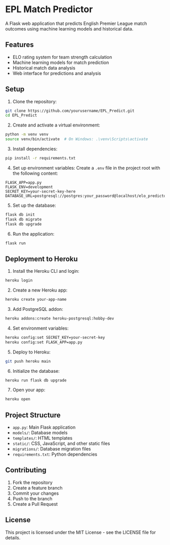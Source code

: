 # EPL Match Predictor

A Flask web application that predicts English Premier League match outcomes using machine learning models and historical data.

## Features

- ELO rating system for team strength calculation
- Machine learning models for match prediction
- Historical match data analysis
- Web interface for predictions and analysis

## Setup

1. Clone the repository:
```bash
git clone https://github.com/yourusername/EPL_Predict.git
cd EPL_Predict
```

2. Create and activate a virtual environment:
```bash
python -m venv venv
source venv/bin/activate  # On Windows: .\venv\Scripts\activate
```

3. Install dependencies:
```bash
pip install -r requirements.txt
```

4. Set up environment variables:
Create a `.env` file in the project root with the following content:
```
FLASK_APP=app.py
FLASK_ENV=development
SECRET_KEY=your-secret-key-here
DATABASE_URL=postgresql://postgres:your_password@localhost/elo_predictor
```

5. Set up the database:
```bash
flask db init
flask db migrate
flask db upgrade
```

6. Run the application:
```bash
flask run
```

## Deployment to Heroku

1. Install the Heroku CLI and login:
```bash
heroku login
```

2. Create a new Heroku app:
```bash
heroku create your-app-name
```

3. Add PostgreSQL addon:
```bash
heroku addons:create heroku-postgresql:hobby-dev
```

4. Set environment variables:
```bash
heroku config:set SECRET_KEY=your-secret-key
heroku config:set FLASK_APP=app.py
```

5. Deploy to Heroku:
```bash
git push heroku main
```

6. Initialize the database:
```bash
heroku run flask db upgrade
```

7. Open your app:
```bash
heroku open
```

## Project Structure

- `app.py`: Main Flask application
- `models/`: Database models
- `templates/`: HTML templates
- `static/`: CSS, JavaScript, and other static files
- `migrations/`: Database migration files
- `requirements.txt`: Python dependencies

## Contributing

1. Fork the repository
2. Create a feature branch
3. Commit your changes
4. Push to the branch
5. Create a Pull Request

## License

This project is licensed under the MIT License - see the LICENSE file for details. 